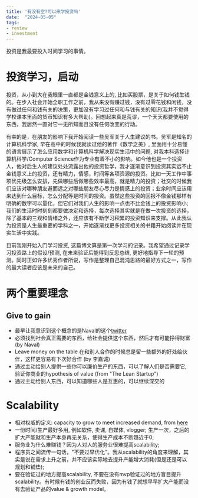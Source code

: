 ```yaml
---
title: '有没有空?可以来学投资吗'
date:  "2024-05-05"
tags:
- review
- investment
---
```


投资是我最要投入时间学习的事情。

<!--more-->

# 投资学习，启动

投资，从小到大在我眼里一直都是金钱意义上的,
比如买股票，是关于如何钱生钱的。在步入社会开始全职工作之前，我从来没有赚过钱，没有过零花钱和闲钱，没有做过任何和钱有关的决策，更加没有学习过任何和与钱有关的知识(我并不觉得学校课本里面的货币知识有多大帮助)。回想起来真是荒谬，一个天天都要使用的东西，我居然一直对它一无所知而且没有任何改变的行动。

有幸的是，在朋友的影响下我开始阅读一些吴军关于人生建议的书。吴军是知名的计算机科学家, 早在高中的时候我就读过他的著作《数学之美》,
里面用十分易懂的语言展示了怎么应用数学和计算机科学解决现实生活中的问题, 对我本科选择计算机科学/Computer
Science作为专业有着不小的影响。如今他也是一个投资人，他对后生人的建议处处流露出他的投资哲学，我才逐渐意识到投资其实远不止金钱意义上的投资，还有精力，情感，时间等各项资源的投资。比如一天工作中事项优先级怎么安排，先做哪些后做哪些效率最高，就是精力的投资；社交的时候我们应该对哪种朋友避而远之对哪些朋友尽心尽力是情感上的投资；业余时间应该用来达到什么目标，怎么分配等是时间的投资。虽然这些投资的回报不像金钱那样有明确的数字可以量化，但它们对我们人生的影响一点也不比金钱上的投资影响小;
我们的生活时时刻刻都要做决定和选择，每次选择其实就是在做一次投资的选择，除了基本的三观和情绪之外，还应该有不断学习积累的投资知识来支撑。从此我认为投资是人生最重要的学科之一，开始逐渐找更多投资相关的书籍开始阅读并在现实生活中实践。

目前我刚开始入门学习投资, 这篇博文算是第一次学习的记录。我希望通过记录学习投资路上的假设/预测, 在未来验证后能得到反思总结,
更好地指导下一轮的预测。同时正如许多优秀作者所说，写作是整理自己混沌思路的最好方式之一，写作的最大读者应该是未来的自己。

# 两个重要理念

## Give to gain

- 最早让我意识到这个概念的是Naval的这个[twitter](https://twitter.com/naval/status/1002103360646823936?lang=en)
- 必须找到社会真正需要的东西，给社会提供这个东西，然后才有可能挣得财富 (by Naval)
- Leave money on the table 在和别人合作的时候总是留一些额外的好处给伙伴，这样更容易有下次好合作 (by 李嘉诚)
- 通过主动给别人提供一些你可以廉价生产的东西，可以了解人们是否需要它, 验证你商业的hypothesis of value (from "The Lean
  Startup")
- 通过主动给别人东西，可以知道哪些人是互惠的，可以继续深交的

# Scalability

- 相对权威的定义: capacity to grow to meet increased demand, from
  [here](https://www.investopedia.com/terms/s/scalability.asp)
- 一份时间/生产最好多用, 例如软件, 卖课, 自媒体, vlogger; 生产一次，之后的扩大产能就和生产本身再无关系，使得生产成本不断趋近于0;
- 服务业为什么难赚钱？因为人对人的服务业很难提高scalability;
- 程序员之间流传一句话，"不要过早优化"。我从scalability的角度来理解，其实是说在需求上升之前，并不应该实际地去提升产能增大消耗(但是还是可以规划和铺垫);
- 要在验证过的地方提高scalability,
  不要在没有mvp验证过的地方盲目提升scalability。有时候有钱的创业反而失败，因为有钱了就想早早扩大产能而没有去验证产品的value &
  growth model。
